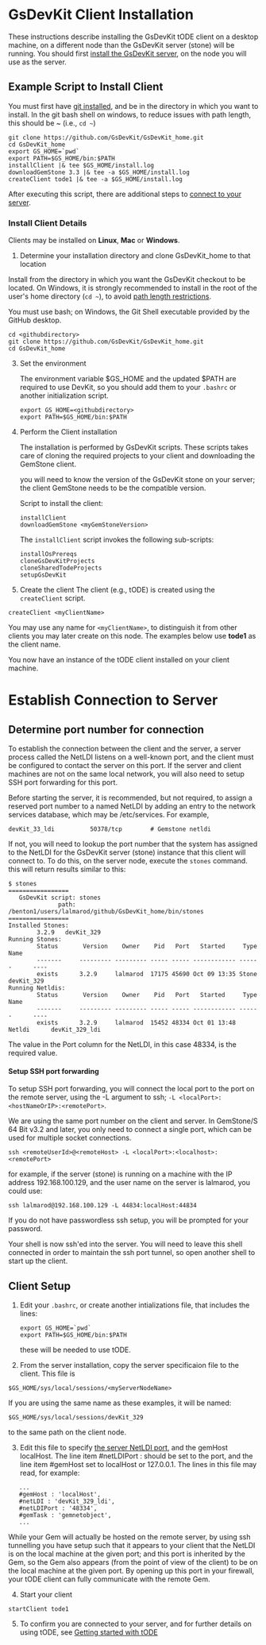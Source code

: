 # GsDevKit Client Installation

These instructions describe installing the GsDevKit tODE client on a desktop machine, on a different node than the GsDevKit server (stone) will be running.  You should first [install the GsDevKit server][1], on the node you will use as the server.

## Example Script to Install Client

You must first have [git installed][5], and be in the directory in which you want to install.  In the git bash shell on windows, to reduce issues with path length, this should be ~ (i.e., `cd ~`)

```
git clone https://github.com/GsDevKit/GsDevKit_home.git
cd GsDevKit_home
export GS_HOME=`pwd`
export PATH=$GS_HOME/bin:$PATH
installClient |& tee $GS_HOME/install.log
downloadGemStone 3.3 |& tee -a $GS_HOME/install.log
createClient tode1 |& tee -a $GS_HOME/install.log
```

After executing this script, there are additional steps to [connect to your server](#establish-connection-to-server).  

### Install Client Details

Clients may be installed on **Linux**, **Mac** or **Windows**. 

1. Determine your installation directory and clone GsDevKit_home to that location

Install from the directory in which you want the GsDevKit checkout to be located.  On Windows, it is strongly recommended to install in the root of the user's home directory (`cd ~`), to avoid [path length restrictions][3].
   
   You must use bash; on Windows, the Git Shell executable provided by the GitHub desktop.

   ```
   cd <githubdirectory>
   git clone https://github.com/GsDevKit/GsDevKit_home.git
   cd GsDevKit_home
   ```

3. Set the environment

   The environment variable $GS_HOME and the updated $PATH are required to use DevKit, so you should add them to your `.bashrc` or another initialization script.
   ```
   export GS_HOME=<githubdirectory>
   export PATH=$GS_HOME/bin:$PATH
   ```

4. Perform the Client installation
   
    The installation is performed by GsDevKit scripts.  These scripts takes care of cloning the required projects to your client and downloading the GemStone client.  

   you will need to know the version of the GsDevKit stone on your server; the client GemStone needs to be the compatible version.

   Script to install the client:
   ```
   installClient 
   downloadGemStone <myGemStoneVersion>
   ```
   The ```installClient``` script invokes the following sub-scripts:
   ```
   installOsPrereqs
   cloneGsDevKitProjects
   cloneSharedTodeProjects
   setupGsDevKit 
   ```
   
5.  Create the client 
    The client (e.g., tODE) is created using the `createClient` script.

   ```
   createClient <myClientName>
   ```
   You may use any name for `<myClientName>`, to distinguish it from other clients you may later create on this node. The examples below use  **tode1** as the client name.

You now have an instance of the tODE client installed on your client machine. 

# Establish Connection to Server

## Determine port number for connection

To establish the connection between the client and the server, a server process called the NetLDI listens on a well-known port, and the client must be configured to contact the server on  this port.  If the server and client  machines are not on the same local network, you will also need to setup SSH port forwarding for this port.

Before starting the server, it is recommended, but not required, to assign a reserved port number to a named NetLDI by adding an entry to the network services database, which may be /etc/services.  For example,
```
devKit_33_ldi          50378/tcp        # Gemstone netldi
```

If not, you will need to lookup the port number that the system has assigned to the NetLDI for the GsDevKit server (stone) instance that this client will connect to.  To do this, on the server node, execute the `stones` command.  this will return results similar to this: 

```
$ stones
=================
   GsDevKit script: stones 
              path: /benton1/users/lalmarod/github/GsDevKit_home/bin/stones
=================
Installed Stones:
        3.2.9   devKit_329
Running Stones:
        Status       Version    Owner    Pid   Port   Started     Type       Name
        -------     --------- --------- ----- ----- ------------ ------      ----
        exists      3.2.9     lalmarod  17175 45690 Oct 09 13:35 Stone       devKit_329
Running Netldis:
        Status       Version    Owner    Pid   Port   Started     Type       Name
        -------     --------- --------- ----- ----- ------------ ------      ----
        exists      3.2.9     lalmarod  15452 48334 Oct 01 13:48 Netldi      devKit_329_ldi
```
The value in the Port column for the NetLDI, in this case 48334, is the required value.

#### Setup SSH port forwarding

To setup SSH port forwarding, you will connect the local port to the port on the remote server, using the -L argument to ssh; `-L <localPort>:<hostNameOrIP>:<remotePort>`. 

We are using the same port number on the client and server. In GemStone/S 64 Bit v3.2 and later, you only need to connect a single port, which can be used for multiple socket connections.

```
ssh <remoteUserId>@<remoteHost> -L <localPort>:<localhost>:<remotePort>
```
for example, if the server (stone) is running on a machine with the IP address 192.168.100.129, and the user name on the server is lalmarod, you could use:

```
ssh lalmarod@192.168.100.129 -L 44834:localHost:44834 
```
If you do not have passwordless ssh setup, you will be prompted for your password.

Your shell is now ssh'ed into the server.  You will need to leave this shell connected in order to maintain the ssh port tunnel, so open another shell to start up the client.

## Client Setup

1. Edit your `.bashrc`, or create another intializations file, that includes the lines:

   ```
   export GS_HOME=`pwd`
   export PATH=$GS_HOME/bin:$PATH
   ```

   these  will be needed to use tODE.

2.  From the server installation, copy the server specificaion file to the client.  This file is 

   `$GS_HOME/sys/local/sessions/<myServerNodeName>`
   
   If you are using the same name as these examples, it will be named:
   
   `$GS_HOME/sys/local/sessions/devKit_329`

   to the same path on the client node.

3.  Edit this file to specify [the server NetLDI port](#determine-port-number-for-connection), and the gemHost localHost.  The line item #netLDIPort : should be set to the port, and the line item #gemHost set to localHost or 127.0.0.1.  The lines in this file may read, for example:
 
```
   ...
   #gemHost : 'localHost',
   #netLDI : 'devKit_329_ldi',
   #netLDIPort : '48334',
   #gemTask : 'gemnetobject',
   ...
```
While your Gem will actually be hosted on the remote server, by using ssh tunnelling you have setup such that it appears to your client that the NetLDI is on the local machine at the given port; and this port is inherited by the Gem, so the Gem also appears (from the point of view of the client) to be on the local machine at the given port. By opening up this port in your firewall, your tODE client can fully communicate with the remote Gem. 

4.  Start your client

   ```
   startClient tode1 
   ```

5.  To confirm you are connected to your server, and for further details on using tODE, see [Getting started with tODE][4]







[1]: ./installDevKitServer.md
[2]: ./README.md#installation-on-separate-server-and-client
[3]:  https://github.com/git-for-windows/git/wiki/Git-cannot-create-a-file-or-directory-with-a-long-path
[4]: ../gettingStartedWithTode.md
[5]: ../configureOS.md



